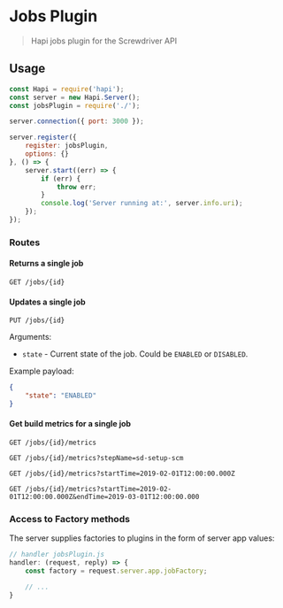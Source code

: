 # Jobs Plugin
> Hapi jobs plugin for the Screwdriver API

## Usage

```javascript
const Hapi = require('hapi');
const server = new Hapi.Server();
const jobsPlugin = require('./');

server.connection({ port: 3000 });

server.register({
    register: jobsPlugin,
    options: {}
}, () => {
    server.start((err) => {
        if (err) {
            throw err;
        }
        console.log('Server running at:', server.info.uri);
    });
});

```

### Routes

#### Returns a single job
`GET /jobs/{id}`

#### Updates a single job
`PUT /jobs/{id}`

Arguments:

* `state` - Current state of the job. Could be `ENABLED` or `DISABLED`.

Example payload:
```json
{   
    "state": "ENABLED"
}
```

#### Get build metrics for a single job
`GET /jobs/{id}/metrics`

`GET /jobs/{id}/metrics?stepName=sd-setup-scm`

`GET /jobs/{id}/metrics?startTime=2019-02-01T12:00:00.000Z`

`GET /jobs/{id}/metrics?startTime=2019-02-01T12:00:00.000Z&endTime=2019-03-01T12:00:00.000`


### Access to Factory methods
The server supplies factories to plugins in the form of server app values:

```js
// handler jobsPlugin.js
handler: (request, reply) => {
    const factory = request.server.app.jobFactory;

    // ...
}
```
